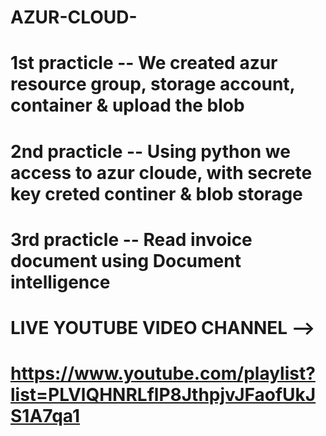 # AZUR-CLOUD-
# 1st practicle -- We created azur resource group, storage account, container &amp; upload the blob
# 2nd practicle -- Using python we access to azur cloude, with secrete key creted continer & blob storage
# 3rd practicle -- Read invoice document using Document intelligence

# LIVE YOUTUBE VIDEO CHANNEL -->
# https://www.youtube.com/playlist?list=PLVlQHNRLflP8JthpjvJFaofUkJS1A7qa1    
